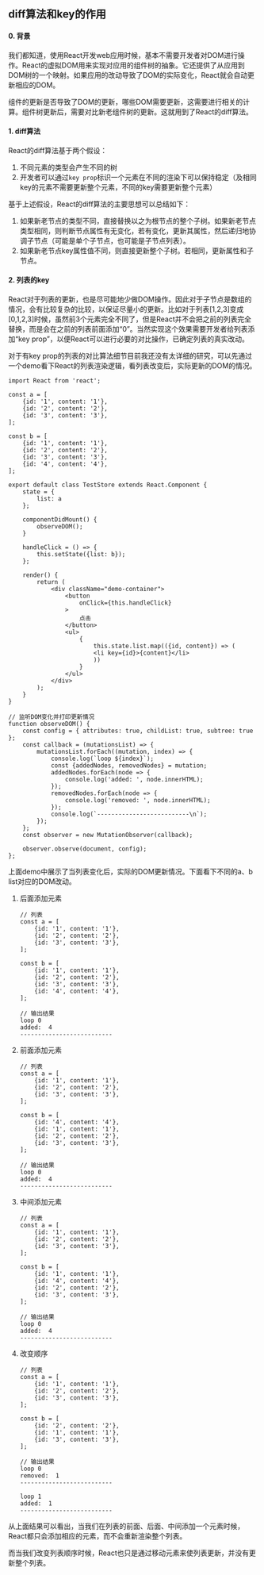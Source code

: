 ## diff算法和key的作用

#### 0. 背景

我们都知道，使用React开发web应用时候，基本不需要开发者对DOM进行操作。React的虚拟DOM用来实现对应用的组件树的抽象。它还提供了从应用到DOM树的一个映射。如果应用的改动导致了DOM的实际变化，React就会自动更新相应的DOM。

组件的更新是否导致了DOM的更新，哪些DOM需要更新，这需要进行相关的计算。组件树更新后，需要对比新老组件树的更新。这就用到了React的diff算法。

#### 1. diff算法

React的diff算法基于两个假设：

1. 不同元素的类型会产生不同的树
2. 开发者可以通过```key prop```标识一个元素在不同的渲染下可以保持稳定（及相同key的元素不需要更新整个元素，不同的key需要更新整个元素）

基于上述假设，React的diff算法的主要思想可以总结如下：

1. 如果新老节点的类型不同，直接替换以之为根节点的整个子树。如果新老节点类型相同，则判断节点属性有无变化，若有变化，更新其属性，然后递归地协调子节点（可能是单个子节点，也可能是子节点列表）。
2. 如果新老节点key属性值不同，则直接更新整个子树。若相同，更新属性和子节点。

#### 2. 列表的key

React对于列表的更新，也是尽可能地少做DOM操作。因此对于子节点是数组的情况，会有比较复杂的比较，以保证尽量小的更新。比如对于列表[1,2,3]变成[0,1,2,3]时候，虽然前3个元素完全不同了，但是React并不会把之前的列表完全替换，而是会在之前的列表前面添加“0”。当然实现这个效果需要开发者给列表添加“key prop”，以便React可以进行必要的对比操作，已确定列表的真实改动。

对于有key prop的列表的对比算法细节目前我还没有太详细的研究，可以先通过一个demo看下React的列表渲染逻辑，看列表改变后，实际更新的DOM的情况。

```
import React from 'react';

const a = [
    {id: '1', content: '1'},
    {id: '2', content: '2'},
    {id: '3', content: '3'},
];

const b = [
    {id: '1', content: '1'},
    {id: '2', content: '2'},
    {id: '3', content: '3'},
    {id: '4', content: '4'},
];

export default class TestStore extends React.Component {
    state = {
        list: a
    };

    componentDidMount() {
        observeDOM();
    }

    handleClick = () => {
        this.setState({list: b});
    };

    render() {
        return (
            <div className="demo-container">
                <button
                    onClick={this.handleClick}
                >
                    点击
                </button>
                <ul>
                    {
                        this.state.list.map(({id, content}) => (
                        <li key={id}>{content}</li>
                        ))
                    }
                </ul>
            </div>
        );
    }
}

// 监听DOM变化并打印更新情况
function observeDOM() {
    const config = { attributes: true, childList: true, subtree: true };
    const callback = (mutationsList) => {
        mutationsList.forEach((mutation, index) => {
            console.log(`loop ${index}`);
            const {addedNodes, removedNodes} = mutation;
            addedNodes.forEach(node => {
                console.log('added: ', node.innerHTML);
            });
            removedNodes.forEach(node => {
                console.log('removed: ', node.innerHTML);
            });
            console.log(`--------------------------\n`);
        });
    };
    const observer = new MutationObserver(callback);

    observer.observe(document, config);
};

```

上面demo中展示了当列表变化后，实际的DOM更新情况。下面看下不同的a、b list对应的DOM改动。

1. 后面添加元素

	```
	// 列表
	const a = [
	    {id: '1', content: '1'},
	    {id: '2', content: '2'},
	    {id: '3', content: '3'},
	];
	
	const b = [
	    {id: '1', content: '1'},
	    {id: '2', content: '2'},
	    {id: '3', content: '3'},
	    {id: '4', content: '4'},
	];
	
	// 输出结果
	loop 0
	added:  4
	--------------------------
	```

2. 前面添加元素

	```
	// 列表
	const a = [
	    {id: '1', content: '1'},
	    {id: '2', content: '2'},
	    {id: '3', content: '3'},
	];
	
	const b = [
	    {id: '4', content: '4'},
	    {id: '1', content: '1'},
	    {id: '2', content: '2'},
	    {id: '3', content: '3'},
	];
	
	// 输出结果
	loop 0
	added:  4
	--------------------------
	```

3. 中间添加元素

	```
	// 列表
	const a = [
	    {id: '1', content: '1'},
	    {id: '2', content: '2'},
	    {id: '3', content: '3'},
	];
	
	const b = [
	    {id: '1', content: '1'},
	    {id: '4', content: '4'},
	    {id: '2', content: '2'},
	    {id: '3', content: '3'},
	];
	
	// 输出结果
	loop 0
	added:  4
	--------------------------
	```

4. 改变顺序

	```
	// 列表
	const a = [
	    {id: '1', content: '1'},
	    {id: '2', content: '2'},
	    {id: '3', content: '3'},
	];
	
	const b = [
	    {id: '2', content: '2'},
	    {id: '1', content: '1'},
	    {id: '3', content: '3'},
	];
	
	// 输出结果
	loop 0
	removed:  1
	--------------------------
	
	loop 1
	added:  1
	--------------------------
	```

从上面结果可以看出，当我们在列表的前面、后面、中间添加一个元素时候，React都只会添加相应的元素，而不会重新渲染整个列表。

而当我们改变列表顺序时候，React也只是通过移动元素来使列表更新，并没有更新整个列表。